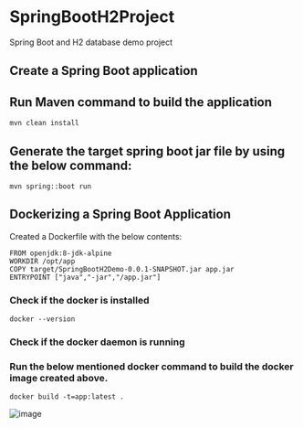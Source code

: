 # SpringBootH2Project
Spring Boot and H2 database demo project

## Create a Spring Boot application

## Run Maven command to build the application
```
mvn clean install
```

## Generate the target spring boot jar file by using the below command:
```
mvn spring::boot run
```

## Dockerizing a Spring Boot Application
Created a Dockerfile with the below contents:
```
FROM openjdk:8-jdk-alpine
WORKDIR /opt/app
COPY target/SpringBootH2Demo-0.0.1-SNAPSHOT.jar app.jar
ENTRYPOINT ["java","-jar","/app.jar"]
```
### Check if the docker is installed
```
docker --version
```
### Check if the docker daemon is running

### Run the below mentioned docker command to build the docker image created above.
```
docker build -t=app:latest .
```
![image](https://github.com/itsnehagarg/SpringBootH2Project/assets/20385826/b731ccd8-4d97-407a-95cc-9595b56106a0)


